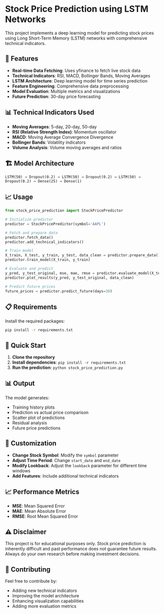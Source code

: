 # Stock Price Prediction using LSTM Networks

This project implements a deep learning model for predicting stock prices using Long Short-Term Memory (LSTM) networks with comprehensive technical indicators.

## 🎯 Features

- **Real-time Data Fetching**: Uses yfinance to fetch live stock data
- **Technical Indicators**: RSI, MACD, Bollinger Bands, Moving Averages
- **LSTM Architecture**: Deep learning model for time series prediction
- **Feature Engineering**: Comprehensive data preprocessing
- **Model Evaluation**: Multiple metrics and visualizations
- **Future Prediction**: 30-day price forecasting

## 📊 Technical Indicators Used

- **Moving Averages**: 5-day, 20-day, 50-day
- **RSI (Relative Strength Index)**: Momentum oscillator
- **MACD**: Moving Average Convergence Divergence
- **Bollinger Bands**: Volatility indicators
- **Volume Analysis**: Volume moving averages and ratios

## 🏗️ Model Architecture

```
LSTM(50) → Dropout(0.2) → LSTM(50) → Dropout(0.2) → LSTM(50) → Dropout(0.2) → Dense(25) → Dense(1)
```

## 📈 Usage

```python
from stock_price_prediction import StockPricePredictor

# Initialize predictor
predictor = StockPricePredictor(symbol='AAPL')

# Fetch and prepare data
predictor.fetch_data()
predictor.add_technical_indicators()

# Train model
X_train, X_test, y_train, y_test, data_clean = predictor.prepare_data()
predictor.train_model(X_train, y_train)

# Evaluate and predict
y_pred, y_test_original, mse, mae, rmse = predictor.evaluate_model(X_test, y_test, data_clean)
predictor.plot_results(y_pred, y_test_original, data_clean)

# Predict future prices
future_prices = predictor.predict_future(days=30)
```

## 📋 Requirements

Install the required packages:

```bash
pip install -r requirements.txt
```

## 🚀 Quick Start

1. **Clone the repository**
2. **Install dependencies**: `pip install -r requirements.txt`
3. **Run the prediction**: `python stock_price_prediction.py`

## 📊 Output

The model generates:
- Training history plots
- Prediction vs actual price comparison
- Scatter plot of predictions
- Residual analysis
- Future price predictions

## 🔧 Customization

- **Change Stock Symbol**: Modify the `symbol` parameter
- **Adjust Time Period**: Change `start_date` and `end_date`
- **Modify Lookback**: Adjust the `lookback` parameter for different time windows
- **Add Features**: Include additional technical indicators

## 📈 Performance Metrics

- **MSE**: Mean Squared Error
- **MAE**: Mean Absolute Error  
- **RMSE**: Root Mean Squared Error

## ⚠️ Disclaimer

This project is for educational purposes only. Stock price prediction is inherently difficult and past performance does not guarantee future results. Always do your own research before making investment decisions.

## 🤝 Contributing

Feel free to contribute by:
- Adding new technical indicators
- Improving the model architecture
- Enhancing visualization capabilities
- Adding more evaluation metrics 